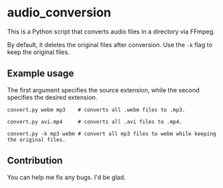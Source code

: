 # audio_conversion
This is a Python script that converts audio files in a directory via FFmpeg.

By default, it deletes the original files after conversion.
Use the `-k` flag to keep the original files.

## Example usage
The first argument specifies the source extension, while the second specifies the desired extension.
```shell
convert.py webm mp3    # converts all .webm files to .mp3.

convert.py avi.mp4     # converts all .avi files to .mp4.

convert.py -k mp3 webm # convert all mp3 files to webm while keeping the original files.
```

## Contribution
You can help me fix any bugs. I'd be glad.
